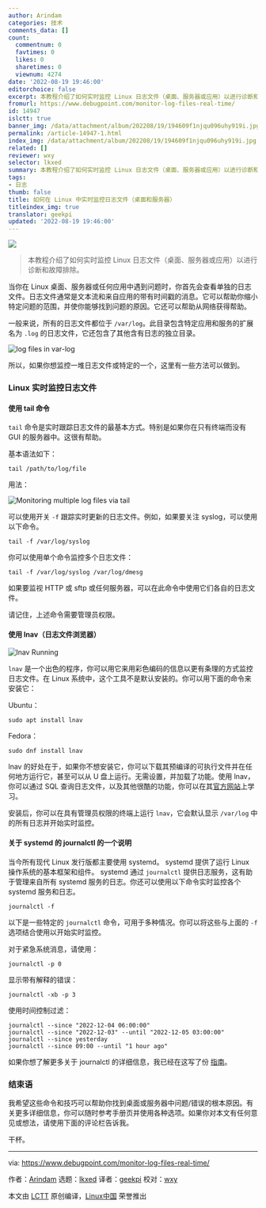 ```yaml
---
author: Arindam
categories: 技术
comments_data: []
count:
  commentnum: 0
  favtimes: 0
  likes: 0
  sharetimes: 0
  viewnum: 4274
date: '2022-08-19 19:46:00'
editorchoice: false
excerpt: 本教程介绍了如何实时监控 Linux 日志文件（桌面、服务器或应用）以进行诊断和故障排除。
fromurl: https://www.debugpoint.com/monitor-log-files-real-time/
id: 14947
islctt: true
banner_img: /data/attachment/album/202208/19/194609f1njqu096uhy919i.jpg
permalink: /article-14947-1.html
index_img: /data/attachment/album/202208/19/194609f1njqu096uhy919i.jpg.thumb.jpg
related: []
reviewer: wxy
selector: lkxed
summary: 本教程介绍了如何实时监控 Linux 日志文件（桌面、服务器或应用）以进行诊断和故障排除。
tags:
- 日志
thumb: false
title: 如何在 Linux 中实时监控日志文件（桌面和服务器）
titleindex_img: true
translator: geekpi
updated: '2022-08-19 19:46:00'
---
```


![](/data/attachment/album/202208/19/194609f1njqu096uhy919i.jpg)



> 
> 本教程介绍了如何实时监控 Linux 日志文件（桌面、服务器或应用）以进行诊断和故障排除。
> 
> 
> 


当你在 Linux 桌面、服务器或任何应用中遇到问题时，你首先会查看单独的日志文件。日志文件通常是文本流和来自应用的带有时间戳的消息。它可以帮助你缩小特定问题的范围，并使你能够找到问题的原因。它还可以帮助从网络获得帮助。


一般来说，所有的日志文件都位于 `/var/log`。此目录包含特定应用和服务的扩展名为 `.log` 的日志文件，它还包含了其他含有日志的独立目录。


![log files in var-log](/data/attachment/album/202208/19/194615wb6b6mm6tsmm669s.jpg)


所以，如果你想监控一堆日志文件或特定的一个，这里有一些方法可以做到。


### Linux 实时监控日志文件


#### 使用 tail 命令


`tail` 命令是实时跟踪日志文件的最基本方式。特别是如果你在只有终端而没有 GUI 的服务器中。这很有帮助。


基本语法如下：



```
tail /path/to/log/file

```

用法：


![Monitoring multiple log files via tail](/data/attachment/album/202208/19/194757nk18769raar1v68k.jpg)


可以使用开关 `-f` 跟踪实时更新的日志文件。例如，如果要关注 syslog，可以使用以下命令。



```
tail -f /var/log/syslog

```

你可以使用单个命令监控多个日志文件：



```
tail -f /var/log/syslog /var/log/dmesg

```

如果要监视 HTTP 或 sftp 或任何服务器，可以在此命令中使用它们各自的日志文件。


请记住，上述命令需要管理员权限。


#### 使用 lnav（日志文件浏览器）


![lnav Running](/data/attachment/album/202208/19/194746kzp0p808petamatt.jpg)


`lnav` 是一个出色的程序，你可以用它来用彩色编码的信息以更有条理的方式监控日志文件。在 Linux 系统中，这个工具不是默认安装的。你可以用下面的命令来安装它：


Ubuntu：



```
sudo apt install lnav

```

Fedora：



```
sudo dnf install lnav

```

lnav 的好处在于，如果你不想安装它，你可以下载其预编译的可执行文件并在任何地方运行它，甚至可以从 U 盘上运行。无需设置，并加载了功能。使用 lnav，你可以通过 SQL 查询日志文件，以及其他很酷的功能，你可以在其[官方网站](https://lnav.org/features)上学习。


安装后，你可以在具有管理员权限的终端上运行 `lnav`，它会默认显示 `/var/log` 中的所有日志并开始实时监控。


#### 关于 systemd 的 journalctl 的一个说明


当今所有现代 Linux 发行版都主要使用 systemd。 systemd 提供了运行 Linux 操作系统的基本框架和组件。 systemd 通过 `journalctl` 提供日志服务，这有助于管理来自所有 systemd 服务的日志。你还可以使用以下命令实时监控各个 systemd 服务和日志。



```
journalctl -f

```

以下是一些特定的 `journalctl` 命令，可用于多种情况。你可以将这些与上面的 `-f` 选项结合使用以开始实时监控。


对于紧急系统消息，请使用：



```
journalctl -p 0

```

显示带有解释的错误：



```
journalctl -xb -p 3

```

使用时间控制过滤：



```
journalctl --since "2022-12-04 06:00:00"
journalctl --since "2022-12-03" --until "2022-12-05 03:00:00"
journalctl --since yesterday
journalctl --since 09:00 --until "1 hour ago"

```

如果你想了解更多关于 journalctl 的详细信息，我已经在这写了份 [指南](https://www.debugpoint.com/2020/12/systemd-journalctl/)。


### 结束语


我希望这些命令和技巧可以帮助你找到桌面或服务器中问题/错误的根本原因。有关更多详细信息，你可以随时参考手册页并使用各种选项。如果你对本文有任何意见或想法，请使用下面的评论栏告诉我。


干杯。




---


via: <https://www.debugpoint.com/monitor-log-files-real-time/>


作者：[Arindam](https://www.debugpoint.com/author/admin1/) 选题：[lkxed](https://github.com/lkxed) 译者：[geekpi](https://github.com/geekpi) 校对：[wxy](https://github.com/wxy)


本文由 [LCTT](https://github.com/LCTT/TranslateProject) 原创编译，[Linux中国](https://linux.cn/) 荣誉推出